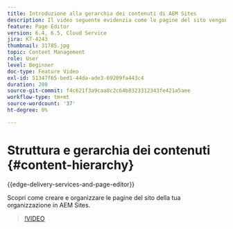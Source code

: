```yaml
---
title: Introduzione alla gerarchia dei contenuti di AEM Sites
description: Il video seguente evidenzia come le pagine del sito vengono memorizzate in AEM per la tua organizzazione.
feature: Page Editor
version: 6.4, 6.5, Cloud Service
jira: KT-4243
thumbnail: 31785.jpg
topic: Content Management
role: User
level: Beginner
doc-type: Feature Video
exl-id: 51347f65-bed1-44da-ade3-69209fa443c4
duration: 200
source-git-commit: f4c621f3a9caa8c2c64b8323312343fe421a5aee
workflow-type: tm+mt
source-wordcount: '37'
ht-degree: 0%

---
```


# Struttura e gerarchia dei contenuti {#content-hierarchy}

{{edge-delivery-services-and-page-editor}}

Scopri come creare e organizzare le pagine del sito della tua organizzazione in AEM Sites.

>[!VIDEO](https://video.tv.adobe.com/v/31785?quality=12&learn=on)
